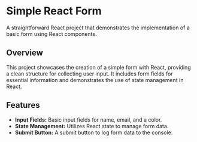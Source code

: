 # Simple React Form

A straightforward React project that demonstrates the implementation of a basic form using React components.

## Overview

This project showcases the creation of a simple form with React, providing a clean structure for collecting user input. It includes form fields for essential information and demonstrates the use of state management in React.

## Features

- **Input Fields:** Basic input fields for name, email, and a color.
- **State Management:** Utilizes React state to manage form data.
- **Submit Button:** A submit button to log form data to the console.
